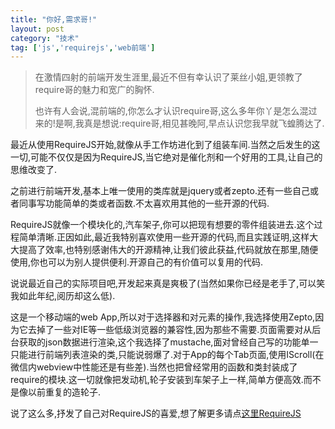 ```yaml
---
title: "你好,需求哥!"
layout: post
category: "技术"
tag: ['js','requirejs','web前端']
---
```


>在激情四射的前端开发生涯里,最近不但有幸认识了莱丝小姐,更领教了require哥的魅力和宽广的胸怀.
>
>也许有人会说,混前端的,你怎么才认识require哥,这么多年你丫是怎么混过来的!是啊,我真是想说:require哥,相见甚晚阿,早点认识您我早就飞蝗腾达了.

最近从使用RequireJS开始,就像从手工作坊进化到了组装车间.当然之后发生的这一切,可能不仅仅是因为RequireJS,当它绝对是催化剂和一个好用的工具,让自己的思维改变了.

之前进行前端开发,基本上唯一使用的类库就是jquery或者zepto.还有一些自己或者同事写功能简单的类或者函数.不太喜欢用其他的一些开源的代码.

RequireJS就像一个模块化的,汽车架子,你可以把现有想要的零件组装进去.这个过程简单清晰.正因如此,最近我特别喜欢使用一些开源的代码,而且实践证明,这样大大提高了效率,也特别感谢伟大的开源精神,让我们彼此获益,代码就放在那里,随便使用,你也可以为别人提供便利.开源自己的有价值可以复用的代码.

说说最近自己的实际项目吧,开发起来真是爽极了(当然如果你已经是老手了,可以笑我如此年纪,阅历却这么低).

这是一个移动端的web App,所以对于选择器和对元素的操作,我选择使用Zepto,因为它去掉了一些对IE等一些低级浏览器的兼容性,因为那些不需要.页面需要对从后台获取的json数据进行渲染,这个我选择了mustache,面对曾经自己写的功能单一只能进行前端列表渲染的类,只能说弱爆了.对于App的每个Tab页面,使用IScroll(在微信内webview中性能还是有些差).当然也把曾经常用的函数和类封装成了require的模块.这一切就像把发动机,轮子安装到车架子上一样,简单方便高效.而不是像以前重复的造轮子.

说了这么多,抒发了自己对RequireJS的喜爱,想了解更多请点[这里RequireJS](http://requirejs.org/)
